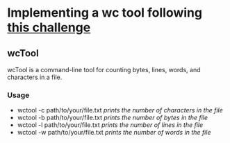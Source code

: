 # Implementing a wc tool following [this challenge](https://codingchallenges.fyi/challenges/challenge-wc)


## wcTool

wcTool is a command-line tool for counting bytes, lines, words, and characters in a file.

### Usage

- wctool -c path/to/your/file.txt *prints the number of characters in the file*
- wctool -b path/to/your/file.txt *prints the number of bytes in the file*
- wctool -l path/to/your/file.txt *prints the number of lines in the file*
- wctool -w path/to/your/file.txt *prints the number of words in the file*
